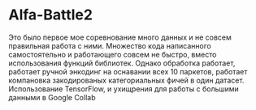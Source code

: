 # Alfa-Battle2
Это было первое мое соревнование много данных и не совсем правильная работа с ними.
Множество кода написанного самостоятельно и работающего совсем не быстро, вместо использования функций библиотек.
Однако обработка работает, работает ручной энкодинг на оснавании всех 10 паркетов, работает компановка закодированых категориальных фичей в один датасет.
Использование TensorFlow, и ухищрения для работы с большими данными в Google Collab
